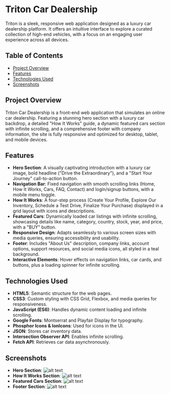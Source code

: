 # Triton Car Dealership

Triton is a sleek, responsive web application designed as a luxury car dealership platform. It offers an intuitive interface to explore a curated collection of high-end vehicles, with a focus on an engaging user experience across all devices.

## Table of Contents

- [Project Overview](#project-overview)
- [Features](#features)
- [Technologies Used](#technologies-used)
- [Screenshots](#screenshots)

## Project Overview

Triton Car Dealership is a front-end web application that simulates an online car dealership. Featuring a stunning hero section with a luxury car backdrop, a detailed "How It Works" guide, a dynamic featured cars section with infinite scrolling, and a comprehensive footer with company information, the site is fully responsive and optimized for desktop, tablet, and mobile devices.

## Features

- **Hero Section**: A visually captivating introduction with a luxury car image, bold headline ("Drive the Extraordinary"), and a "Start Your Journey" call-to-action button.
- **Navigation Bar**: Fixed navigation with smooth scrolling links (Home, How It Works, Cars, FAQ, Contact) and login/signup buttons, with a mobile menu toggle.
- **How It Works**: A four-step process (Create Your Profile, Explore Our Inventory, Schedule a Test Drive, Finalize Your Purchase) displayed in a grid layout with icons and descriptions.
- **Featured Cars**: Dynamically loaded car listings with infinite scrolling, showcasing details like name, category, country, stock, year, and price, with a "BUY" button.
- **Responsive Design**: Adapts seamlessly to various screen sizes with media queries, ensuring accessibility and usability.
- **Footer**: Includes "About Us" description, company links, account options, support resources, and social media icons, all styled in a teal background.
- **Interactive Elements**: Hover effects on navigation links, car cards, and buttons, plus a loading spinner for infinite scrolling.

## Technologies Used

- **HTML5**: Semantic structure for the web pages.
- **CSS3**: Custom styling with CSS Grid, Flexbox, and media queries for responsiveness.
- **JavaScript (ES6)**: Handles dynamic content loading and infinite scrolling.
- **Google Fonts**: Montserrat and Playfair Display for typography.
- **Phosphor Icons & IonIcons**: Used for icons in the UI.
- **JSON**: Stores car inventory data.
- **Intersection Observer API**: Enables infinite scrolling.
- **Fetch API**: Retrieves car data asynchronously.

## Screenshots

- **Hero Section**:
  ![alt text](/images/image.png)
- **How It Works Section**:
  ![alt text](/images/image-1.png)
- **Featured Cars Section**:
  ![alt text](/images/image-2.png)
- **Footer Section**:
  ![alt text](/images/image-3.png)

